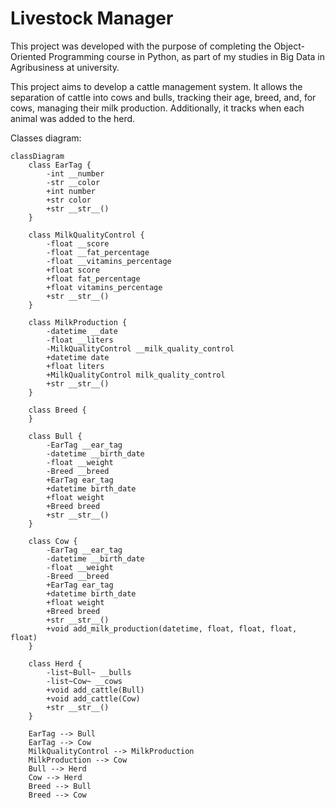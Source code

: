 # Livestock Manager
This project was developed with the purpose of completing the Object-Oriented Programming course in Python, as part of my studies in Big Data in Agribusiness at university.

This project aims to develop a cattle management system. It allows the separation of cattle into cows and bulls, tracking their age, breed, and, for cows, managing their milk production. Additionally, it tracks when each animal was added to the herd.

Classes diagram:
```mermaid
classDiagram
    class EarTag {
        -int __number
        -str __color
        +int number
        +str color
        +str __str__()
    }

    class MilkQualityControl {
        -float __score
        -float __fat_percentage
        -float __vitamins_percentage
        +float score
        +float fat_percentage
        +float vitamins_percentage
        +str __str__()
    }

    class MilkProduction {
        -datetime __date
        -float __liters
        -MilkQualityControl __milk_quality_control
        +datetime date
        +float liters
        +MilkQualityControl milk_quality_control
        +str __str__()
    }

    class Breed {
    }

    class Bull {
        -EarTag __ear_tag
        -datetime __birth_date
        -float __weight
        -Breed __breed
        +EarTag ear_tag
        +datetime birth_date
        +float weight
        +Breed breed
        +str __str__()
    }

    class Cow {
        -EarTag __ear_tag
        -datetime __birth_date
        -float __weight
        -Breed __breed
        +EarTag ear_tag
        +datetime birth_date
        +float weight
        +Breed breed
        +str __str__()
        +void add_milk_production(datetime, float, float, float, float)
    }

    class Herd {
        -list~Bull~ __bulls
        -list~Cow~ __cows
        +void add_cattle(Bull)
        +void add_cattle(Cow)
        +str __str__()
    }

    EarTag --> Bull
    EarTag --> Cow
    MilkQualityControl --> MilkProduction
    MilkProduction --> Cow
    Bull --> Herd
    Cow --> Herd
    Breed --> Bull
    Breed --> Cow